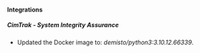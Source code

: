 #### Integrations
##### CimTrak - System Integrity Assurance
- Updated the Docker image to: *demisto/python3:3.10.12.66339*.
